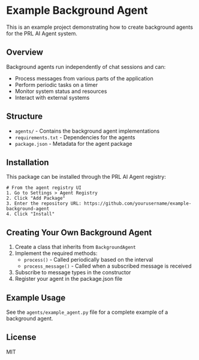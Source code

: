 # Example Background Agent

This is an example project demonstrating how to create background agents for the PRL AI Agent system.

## Overview

Background agents run independently of chat sessions and can:

- Process messages from various parts of the application
- Perform periodic tasks on a timer
- Monitor system status and resources
- Interact with external systems

## Structure

- `agents/` - Contains the background agent implementations
- `requirements.txt` - Dependencies for the agents
- `package.json` - Metadata for the agent package

## Installation

This package can be installed through the PRL AI Agent registry:

```
# From the agent registry UI
1. Go to Settings > Agent Registry
2. Click "Add Package"
3. Enter the repository URL: https://github.com/yourusername/example-background-agent
4. Click "Install"
```

## Creating Your Own Background Agent

1. Create a class that inherits from `BackgroundAgent`
2. Implement the required methods:
   - `process()` - Called periodically based on the interval
   - `process_message()` - Called when a subscribed message is received
3. Subscribe to message types in the constructor
4. Register your agent in the package.json file

## Example Usage

See the `agents/example_agent.py` file for a complete example of a background agent.

## License

MIT
